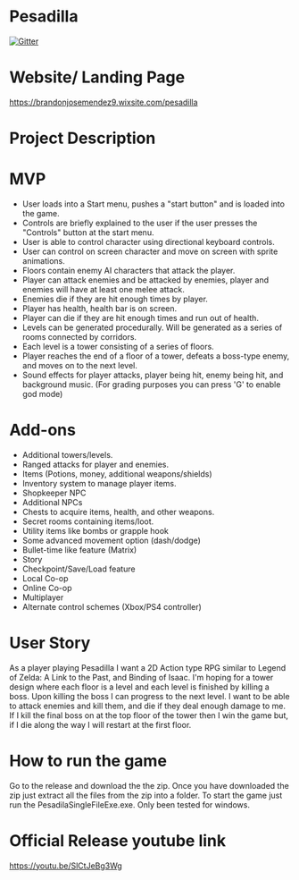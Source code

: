 # Pesadilla

[![Gitter](https://badges.gitter.im/Join%20Chat.svg)](https://gitter.im/PesadillaGame/Lobby?utm_source=badge&utm_medium=badge&utm_campaign=pr-badge&utm_content=badge)

# Website/ Landing Page

https://brandonjosemendez9.wixsite.com/pesadilla


# Project Description

# MVP
* User loads into a Start menu, pushes a "start button" and is loaded into the game.
* Controls are briefly explained to the user if the user presses the "Controls" button at the start menu.
* User is able to control character using directional keyboard controls.
* User can control on screen character and move on screen with sprite animations.
* Floors contain enemy AI characters that attack the player.
* Player can attack enemies and be attacked by enemies, player and enemies will have at least one melee attack.
* Enemies die if they are hit enough times by player.
* Player has health, health bar is on screen.
* Player can die if they are hit enough times and run out of health.
* Levels can be generated procedurally.  Will be generated as a series of rooms connected by corridors.
* Each level is a tower consisting of a series of floors.
* Player reaches the end of a floor of a tower, defeats a boss-type enemy, and moves on to the next level.
* Sound effects for player attacks, player being hit, enemy being hit, and background music. 
(For grading purposes you can press 'G' to enable god mode)

# Add-ons
* Additional towers/levels.
* Ranged attacks for player and enemies.
* Items (Potions, money, additional weapons/shields)
* Inventory system to manage player items.
* Shopkeeper NPC
* Additional NPCs
* Chests to acquire items, health, and other weapons.
* Secret rooms containing items/loot.
* Utility items like bombs or grapple hook
* Some advanced movement option (dash/dodge)
* Bullet-time like feature (Matrix)
* Story
* Checkpoint/Save/Load feature
* Local Co-op
* Online Co-op
* Multiplayer
* Alternate control schemes (Xbox/PS4 controller)

# User Story
As a player playing Pesadilla I want a 2D Action type RPG similar to Legend of Zelda: A Link to the Past, and Binding of Isaac. I'm hoping for a tower design where each floor is a level and each level is finished by killing a boss. Upon killing the boss I can progress to the next level. I want to be able to attack enemies and kill them, and die if they deal enough damage to me. If I kill the final boss on at the top floor of the tower then I win the game but, if I die along the way I will restart at the first floor.

# How to run the game 
Go to the release and download the the zip. Once you have downloaded the zip just extract all the files from the zip into a folder. To start the game just run the PesadilaSingleFileExe.exe. Only been tested for windows. 

# Official Release youtube link
https://youtu.be/SlCtJeBg3Wg


